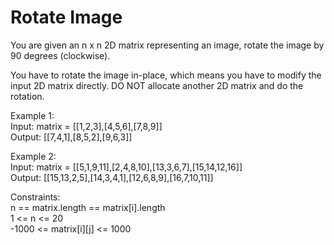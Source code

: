  # Rotate Image #

You are given an n x n 2D matrix representing an image, rotate the image by 90 degrees (clockwise).

You have to rotate the image in-place, which means you have to modify the input 2D matrix directly. DO NOT allocate another 2D matrix and do the rotation.

 

Example 1:
<br/>
Input: matrix = [[1,2,3],[4,5,6],[7,8,9]]
<br/>
Output: [[7,4,1],[8,5,2],[9,6,3]]
<br/>

Example 2:
<br/>
Input: matrix = [[5,1,9,11],[2,4,8,10],[13,3,6,7],[15,14,12,16]]
<br/>
Output: [[15,13,2,5],[14,3,4,1],[12,6,8,9],[16,7,10,11]]
 <br/>

Constraints:
<br/>
n == matrix.length == matrix[i].length
<br/>
1 <= n <= 20
<br/>
-1000 <= matrix[i][j] <= 1000
